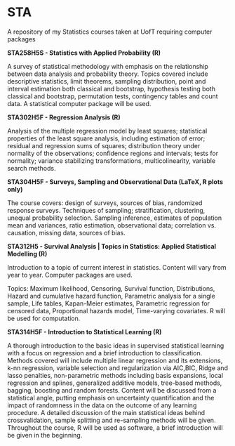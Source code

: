 # STA
A repository of my Statistics courses taken at UofT requiring computer packages

**STA258H5S - Statistics with Applied Probability (R)**

A survey of statistical methodology with emphasis on the relationship between data analysis and probability theory. Topics covered include descriptive statistics, limit theorems, sampling distribution, point and interval estimation both classical and bootstrap, hypothesis testing both classical and bootstrap, permutation tests, contingency tables and count data. A statistical computer package will be used.

**STA302H5F - Regression Analysis (R)**

Analysis of the multiple regression model by least squares; statistical properties of the least square analysis, including estimation of error; residual and regression sums of squares; distribution theory under normality of the observations; confidence regions and intervals; tests for normality; variance stabilizing transformations, multicolinearity, variable search methods.

**STA304H5F - Surveys, Sampling and Observational Data (LaTeX, R plots only)**

The course covers: design of surveys, sources of bias, randomized response surveys. Techniques of sampling; stratification, clustering, unequal probability selection. Sampling inference, estimates of population mean and variances, ratio estimation, observational data; correlation vs. causation, missing data, sources of bias. 

**STA312H5 - Survival Analysis | Topics in Statistics: Applied Statistical Modelling (R)**

Introduction to a topic of current interest in statistics. Content will vary from year to year. Computer packages are used.

Topics: Maximum likelihood, Censoring, Survival function, Distributions, Hazard and cumulative hazard function, Parametric analysis for a single sample, Life tables, Kapan-Meier estimates, Parametric regression for censored data, Proportional hazards model, Time-varying covariates. R will be used for computation.

**STA314H5F - Introduction to Statistical Learning (R)**

A thorough introduction to the basic ideas in supervised statistical learning with a focus on regression and a brief introduction to classification. Methods covered will include multiple linear regression and its extensions, k-nn regression, variable selection and regularization via AIC,BIC, Ridge and lasso penalties, non-parametric methods including basis expansions, local regression and splines, generalized additive models, tree-based methods, bagging, boosting and random forests. Content will be discussed from a statistical angle, putting emphasis on uncertainty quantification and the impact of randomness in the data on the outcome of any learning procedure. A detailed discussion of the main statistical ideas behind crossvalidation, sample splitting and re-sampling methods will be given. Throughout the course, R will be used as software, a brief introduction will be given in the beginning.
